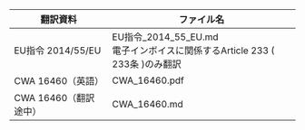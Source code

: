 | 翻訳資料 | ファイル名
| ---- | ----
| EU指令 2014/55/EU | EU指令_2014_55_EU.md<br>電子インボイスに関係するArticle 233 ( 233条 )のみ翻訳
| CWA 16460（英語） | CWA_16460.pdf
| CWA 16460（翻訳途中） | CWA_16460.md
